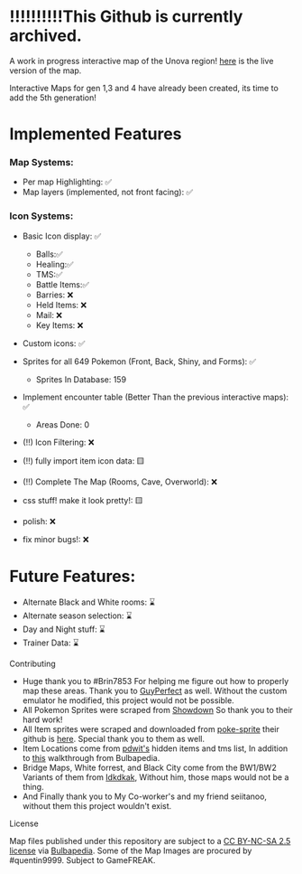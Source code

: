  # **!!!!!!!!!!This Github is currently archived.**


A work in progress interactive map of the Unova region!
[here](https://seiitanoo.github.io/gen5map/) is the live version of the map.

Interactive Maps for gen 1,3 and 4 have already been created, its time to add the 5th generation!
# Implemented Features

### Map Systems:
* Per map Highlighting: ✅
* Map layers (implemented, not front facing): ✅
  
### Icon Systems:
* Basic Icon display: ✅
  - Balls:✅
  - Healing:✅
  - TMS:✅
  - Battle Items:✅
  - Barries: ❌
  - Held Items: ❌
  - Mail: ❌
  - Key Items: ❌

* Custom icons: ✅

* Sprites for all 649 Pokemon (Front, Back, Shiny, and Forms): ✅
  - Sprites In Database: 159

* Implement encounter table (Better Than the previous interactive maps): ✅
  - Areas Done: 0

* (!!) Icon Filtering: ❌
* (!!) fully import item icon data: 🟨
* (!!) Complete The Map (Rooms, Cave, Overworld): ❌
* css stuff! make it look pretty!: 🟨
* polish: ❌
* fix minor bugs!: ❌

# Future Features:
* Alternate Black and White rooms: ⌛
* Alternate season selection: ⌛
* Day and Night stuff: ⌛
* Trainer Data: ⌛


Contributing
- Huge thank you to #Brin7853 For helping me figure out how to properly map these areas. Thank you to [GuyPerfect](https://www.vgmaps.com/forums/index.php?topic=1954.0) as well. Without the custom emulator he modified, this project would not be possible.
- All Pokemon Sprites were scraped from [Showdown](https://play.pokemonshowdown.com/sprites/) So thank you to their hard work!
- All Item sprites were scraped and downloaded from [poke-sprite](https://msikma.github.io/pokesprite/) their github is [here](https://github.com/msikma/pokesprite). Special thank you to them as well.
- Item Locations come from [pdwit's](https://imgur.com/gallery/black-white-2-hidden-items-tms-hms-YOahEnN) hidden items and tms list, In addition to [this](https://bulbapedia.bulbagarden.net/wiki/Walkthrough:Pok%C3%A9mon_Black_2_and_White_2) walkthrough from Bulbapedia.
- Bridge Maps, White forrest, and Black City come from the BW1/BW2 Variants of them from [Idkdkak](https://archives.bulbagarden.net/wiki/User_talk:Idkdkak), Without him, those maps would not be a thing.
- And Finally thank you to My Co-worker's and my friend seiitanoo, without them this project wouldn't exist.

License

Map files published under this repository are subject to a [CC BY-NC-SA 2.5 license](https://creativecommons.org/licenses/by-nc-sa/2.5/) via [Bulbapedia](https://bulbapedia.bulbagarden.net/wiki/Bulbapedia:Copyrights). Some of the Map Images are procured by #quentin9999. Subject to GameFREAK.
